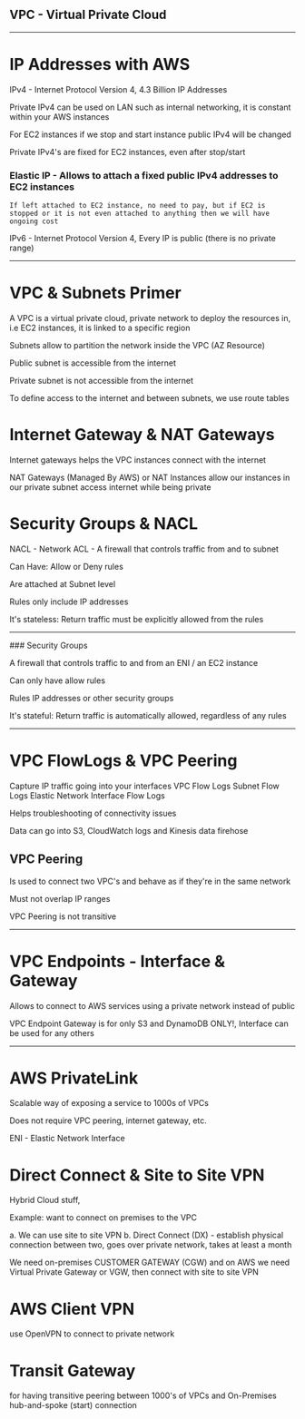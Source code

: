 ## VPC - Virtual Private Cloud

---
# IP Addresses with AWS 

IPv4 - Internet Protocol Version 4, 4.3 Billion IP Addresses

Private IPv4 can be used on LAN such as internal networking, it is constant within your AWS instances

For EC2 instances if we stop and start instance public IPv4 will be changed

Private IPv4's are fixed for EC2 instances, even after stop/start

### Elastic IP - Allows to attach a fixed public IPv4 addresses to EC2 instances

	If left attached to EC2 instance, no need to pay, but if EC2 is stopped or it is not even attached to anything then we will have ongoing cost

IPv6 -  Internet Protocol Version 4, Every IP is public (there is no private range)

---
# VPC & Subnets Primer

A VPC is a virtual private cloud, private network to deploy the resources in, i.e EC2 instances, it is linked to a specific region

Subnets allow to partition the network inside the VPC (AZ Resource)

Public subnet is accessible from the internet

Private subnet is not accessible from the internet

To define access to the internet and between subnets, we use route tables

# Internet Gateway & NAT Gateways

Internet gateways helps the VPC instances connect with the internet

NAT Gateways (Managed By AWS) or NAT Instances allow our instances in our private subnet access internet while being private 

# Security Groups & NACL

NACL - Network ACL - A firewall that controls traffic from and to subnet

Can Have: Allow or Deny rules

Are attached at Subnet level

Rules only include IP addresses

It's stateless: Return traffic must be explicitly allowed from the rules

<hr>
### Security Groups

A firewall that controls traffic to and from an ENI / an EC2 instance

Can only have allow rules

Rules IP addresses or other security groups

It's stateful: Return traffic is automatically allowed, regardless of any rules

---
# VPC FlowLogs & VPC Peering

Capture IP traffic going into your interfaces
	VPC Flow Logs
	Subnet Flow Logs
	Elastic Network Interface Flow Logs

Helps troubleshooting of connectivity issues

Data can go into S3, CloudWatch logs and Kinesis data firehose

## VPC Peering

Is used to connect two VPC's and behave as if they're in the same network

Must not overlap IP ranges

VPC Peering is not transitive 

---

# VPC Endpoints - Interface & Gateway

Allows to connect to AWS services using a private network instead of public 

VPC Endpoint Gateway is for only S3 and DynamoDB ONLY!, Interface can be used for any others

---
# AWS PrivateLink

Scalable way of exposing a service to 1000s of VPCs

Does not require VPC peering, internet gateway, etc.

ENI - Elastic Network Interface 

# Direct Connect & Site to Site VPN

Hybrid Cloud stuff, 

Example: want to connect on premises to the VPC

a. We can use site to site VPN
b. Direct Connect (DX) - establish physical connection between two, goes over private network, takes at least a month

We need on-premises CUSTOMER GATEWAY (CGW) and on AWS we need Virtual Private Gateway or VGW, then connect with site to site VPN

# AWS Client VPN

use OpenVPN to connect to private network

# Transit Gateway

for having transitive peering between 1000's of VPCs and On-Premises hub-and-spoke (start) connection
